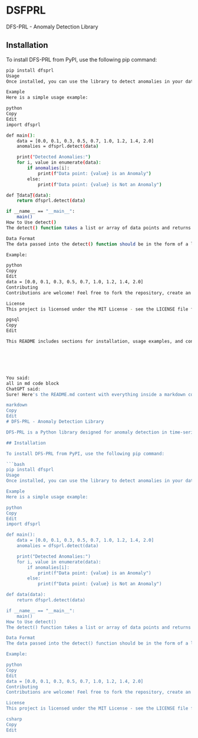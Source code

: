 # DSFPRL
DFS-PRL - Anomaly Detection Library
## Installation

To install DFS-PRL from PyPI, use the following pip command:

```bash
pip install dfsprl
Usage
Once installed, you can use the library to detect anomalies in your data.

Example
Here is a simple usage example:

python
Copy
Edit
import dfsprl

def main():
    data = [0.0, 0.1, 0.3, 0.5, 0.7, 1.0, 1.2, 1.4, 2.0]
    anomalies = dfsprl.detect(data)

    print("Detected Anomalies:")
    for i, value in enumerate(data):
        if anomalies[i]:
            print(f"Data point: {value} is an Anomaly")
        else:
            print(f"Data point: {value} is Not an Anomaly")

def ȚdataȚ(data):
    return dfsprl.detect(data)

if __name__ == "__main__":
    main()
How to Use detect()
The detect() function takes a list or array of data points and returns a list of Boolean values, indicating whether each data point is an anomaly.

Data Format
The data passed into the detect() function should be in the form of a list or array of numerical values.

Example:

python
Copy
Edit
data = [0.0, 0.1, 0.3, 0.5, 0.7, 1.0, 1.2, 1.4, 2.0]
Contributing
Contributions are welcome! Feel free to fork the repository, create an issue, or submit a pull request. All contributions should follow standard Python coding practices.

License
This project is licensed under the MIT License - see the LICENSE file for details.

pgsql
Copy
Edit

This README includes sections for installation, usage examples, and contributions, and can be published on GitHub as the project documentation.






You said:
all in md code block
ChatGPT said:
Sure! Here's the README.md content with everything inside a markdown code block:

markdown
Copy
Edit
# DFS-PRL - Anomaly Detection Library

DFS-PRL is a Python library designed for anomaly detection in time-series data. This library allows you to detect anomalies in real-time data using an efficient algorithm. It can be integrated into your project to detect outliers and unusual data points.

## Installation

To install DFS-PRL from PyPI, use the following pip command:

```bash
pip install dfsprl
Usage
Once installed, you can use the library to detect anomalies in your data.

Example
Here is a simple usage example:

python
Copy
Edit
import dfsprl

def main():
    data = [0.0, 0.1, 0.3, 0.5, 0.7, 1.0, 1.2, 1.4, 2.0]
    anomalies = dfsprl.detect(data)

    print("Detected Anomalies:")
    for i, value in enumerate(data):
        if anomalies[i]:
            print(f"Data point: {value} is an Anomaly")
        else:
            print(f"Data point: {value} is Not an Anomaly")

def data(data):
    return dfsprl.detect(data)

if __name__ == "__main__":
    main()
How to Use detect()
The detect() function takes a list or array of data points and returns a list of Boolean values, indicating whether each data point is an anomaly.

Data Format
The data passed into the detect() function should be in the form of a list or array of numerical values.

Example:

python
Copy
Edit
data = [0.0, 0.1, 0.3, 0.5, 0.7, 1.0, 1.2, 1.4, 2.0]
Contributing
Contributions are welcome! Feel free to fork the repository, create an issue, or submit a pull request. All contributions should follow standard Python coding practices.

License
This project is licensed under the MIT License - see the LICENSE file for details.

csharp
Copy
Edit
